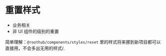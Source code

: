 # 重置样式

- 业务相关
- 非 UI 组件的级别的重置

简单理解：`@roothub/components/styles/reset` 里的样式将来挪到新项目都可以直接用，不会多出无用的样式/.
